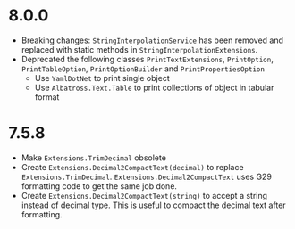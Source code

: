 # 8.0.0
* Breaking changes: `StringInterpolationService` has been removed and replaced with static methods in `StringInterpolationExtensions`.
* Deprecated the following classes `PrintTextExtensions`, `PrintOption`, `PrintTableOption`, `PrintOptionBuilder` and `PrintPropertiesOption`
	- Use `YamlDotNet` to print single object
	- Use `Albatross.Text.Table` to print collections of object in tabular format
# 7.5.8
* Make `Extensions.TrimDecimal` obsolete
* Create `Extensions.Decimal2CompactText(decimal)` to replace `Extensions.TrimDecimal`.  `Extensions.Decimal2CompactText` uses G29 formatting code to get the same job done.
* Create `Extensions.Decimal2CompactText(string)` to accept a string instead of decimal type.  This is useful to compact the decimal text after formatting.
